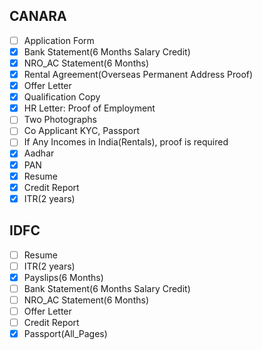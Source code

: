 CANARA
------
- [ ] Application Form
- [x] Bank Statement(6 Months Salary Credit)
- [x] NRO_AC Statement(6 Months)
- [x] Rental Agreement(Overseas Permanent Address Proof)
- [x] Offer Letter
- [x] Qualification Copy
- [x] HR Letter: Proof of Employment
- [ ] Two Photographs
- [ ] Co Applicant KYC, Passport
- [ ] If Any Incomes in India(Rentals), proof is required
- [x] Aadhar
- [x] PAN
- [x] Resume
- [x] Credit Report
- [x] ITR(2 years)

IDFC
----
- [ ] Resume
- [ ] ITR(2 years)
- [x] Payslips(6 Months)
- [ ] Bank Statement(6 Months Salary Credit)
- [ ] NRO_AC Statement(6 Months)
- [ ] Offer Letter
- [ ] Credit Report
- [x] Passport(All_Pages)